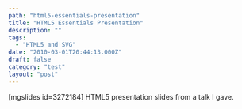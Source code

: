 ```yaml
---
path: "html5-essentials-presentation"
title: "HTML5 Essentials Presentation"
description: ""
tags: 
  - "HTML5 and SVG"
date: "2010-03-01T20:44:13.000Z"
draft: false
category: "test"
layout: "post"
---
```


\[mgslides id=3272184\] HTML5 presentation slides from a talk I gave.